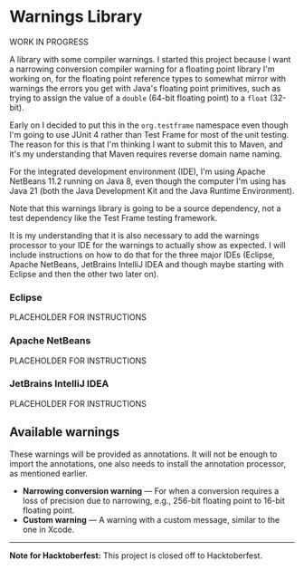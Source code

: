 # Warnings Library

WORK IN PROGRESS

A library with some compiler warnings. I started this project because I want a 
narrowing conversion compiler warning for a floating point library I'm working 
on, for the floating point reference types to somewhat mirror with warnings the 
errors you get with Java's floating point primitives, such as trying to assign 
the value of a `double` (64-bit floating point) to a `float` (32-bit).

Early on I decided to put this in the `org.testframe` namespace even though I'm 
going to use JUnit 4 rather than Test Frame for most of the unit testing. The 
reason for this is that I'm thinking I want to submit this to Maven, and it's my 
understanding that Maven requires reverse domain name naming.

For the integrated development environment (IDE), I'm using Apache NetBeans 11.2 
running on Java 8, even though the computer I'm using has Java 21 (both the Java 
Development Kit and the Java Runtime Environment).

Note that this warnings library is going to be a source dependency, not a test 
dependency like the Test Frame testing framework.

It is my understanding that it is also necessary to add the warnings processor 
to your IDE for the warnings to actually show as expected. I will include 
instructions on how to do that for the three major IDEs (Eclipse, Apache 
NetBeans, JetBrains IntelliJ IDEA and though maybe starting with Eclipse and 
then the other two later on).

### Eclipse

PLACEHOLDER FOR INSTRUCTIONS

### Apache NetBeans

PLACEHOLDER FOR INSTRUCTIONS

### JetBrains IntelliJ IDEA

PLACEHOLDER FOR INSTRUCTIONS

## Available warnings

These warnings will be provided as annotations. It will not be enough to import 
the annotations, one also needs to install the annotation processor, as 
mentioned earlier.

* **Narrowing conversion warning** &mdash; For when a conversion requires a loss 
of precision due to narrowing, e.g., 256-bit floating point to 16-bit floating 
point.
* **Custom warning** &mdash; A warning with a custom message, similar to the one 
in Xcode.

----

**Note for Hacktoberfest:** This project is closed off to Hacktoberfest.
